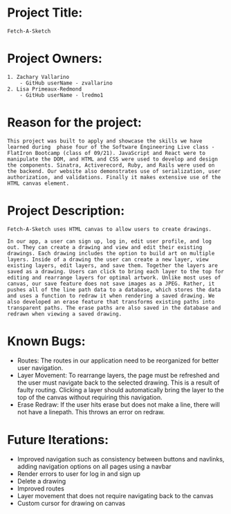 # Project Title: 
    Fetch-A-Sketch


# Project Owners: 
    1. Zachary Vallarino
        - GitHub userName - zvallarino
    2. Lisa Primeaux-Redmond
        - GitHub userName - lredmo1

# Reason for the project: 
    This project was built to apply and showcase the skills we have learned during  phase four of the Software Engineering Live class - FlatIron Bootcamp (class of 09/21). JavaScript and React were to manipulate the DOM, and HTML and CSS were used to develop and design the components. Sinatra, Activerecord, Ruby, and Rails were used on the backend. Our website also demonstrates use of serialization, user authorization, and validations. Finally it makes extensive use of the HTML canvas element. 

# Project Description: 
    Fetch-A-Sketch uses HTML canvas to allow users to create drawings.  

    In our app, a user can sign up, log in, edit user profile, and log out. They can create a drawing and view and edit their existing  drawings. Each drawing includes the option to build art on multiple layers. Inside of a drawing the user can create a new layer, view existing layers, edit layers, and save them. Together the layers are saved as a drawing. Users can click to bring each layer to the top for editing and rearrange layers for optimal artwork. Unlike most uses of canvas, our save feature does not save images as a JPEG. Rather, it pushes all of the line path data to a database, which stores the data and uses a function to redraw it when rendering a saved drawing. We also developed an erase feature that transforms existing paths into transparent paths. The erase paths are also saved in the database and redrawn when viewing a saved drawing.  


# Known Bugs:
 - Routes: The routes in our application need to be reorganized for better user navigation. 
 - Layer Movement: To rearrange layers, the page must be refreshed and the user must navigate back to the selected drawing. This is a result of faulty routing. Clicking a layer should automatically bring the layer to the top of the canvas without requiring this navigation.  
 - Erase Redraw: If the user hits erase but does not make a line, there will not have a linepath. This throws an error on redraw. 

# Future Iterations:
- Improved navigation such as consistency between buttons and navlinks, adding navigation options on all pages using a navbar
- Render errors to user for log in and sign up 
- Delete a drawing
- Improved routes
- Layer movement that does not require navigating  back to the canvas
- Custom cursor for drawing on canvas
